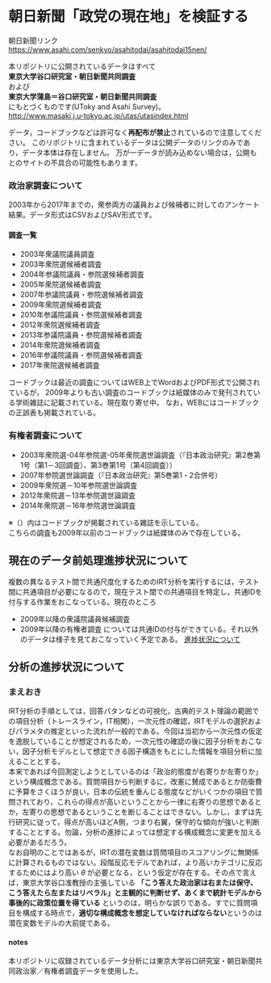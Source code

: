 # 朝日新聞「政党の現在地」を検証する

朝日新聞リンク  
https://www.asahi.com/senkyo/asahitodai/asahitodai15nen/

本リポジトリに公開されているデータはすべて  
 **東京大学谷口研究室・朝日新聞共同調査**   
および  
 **東京大学蒲島＝谷口研究室・朝日新聞共同調査**  
にもとづくものです(UToky and Asahi Survey)。  
http://www.masaki.j.u-tokyo.ac.jp/utas/utasindex.html

データ，コードブックなどは許可なく**再配布が禁止**されているので注意してください。
このリポジトリに含まれているデータは公開データのリンクのみであり，データ本体は存在しません。
万が一データが読み込めない場合は，公開もとのサイトの不具合の可能性もあります。

### 政治家調査について
2003年から2017年までの，衆参両方の議員および候補者に対してのアンケート結果。データ形式はCSVおよびSAV形式です。

#### 調査一覧

- 2003年衆議院議員調査
- 2003年衆院選候補者調査
- 2004年参議院議員・参院選候補者調査
- 2005年衆院選候補者調査
- 2007年参議院議員・参院選候補者調査
- 2009年衆院選候補者調査
- 2010年参議院議員・参院選候補者調査
- 2012年衆院選候補者調査
- 2013年参議院議員・参院選候補者調査
- 2014年衆院選候補者調査
- 2016年参議院議員・参院選候補者調査
- 2017年衆院選候補者調査

コードブックは最近の調査についてはWEB上でWordおよびPDF形式で公開されているが，
2009年よりも古い調査のコードブックは紙媒体のみで発刊されている学術雑誌に記載されている。現在取り寄せ中。
なお，WEBにはコードブックの正誤表も掲載されている。

### 有権者調査について

- 2003年衆院選-04年参院選-05年衆院選世論調査（『日本政治研究』第2巻第1号（第1－3回調査）、第3巻第1号（第4回調査））
- 2007年参院選世論調査（『日本政治研究』第5巻第1・2合併号）
- 2009年衆院選－10年参院選世論調査
- 2012年衆院選－13年参院選世論調査
- 2014年衆院選－16年参院選世論調査

※（）内はコードブックが掲載されている雑誌を示している。  
こちらの調査も2009年以前のコードブックは紙媒体のみで存在している。

## 現在のデータ前処理進捗状況について
複数の異なるテスト間で共通尺度化するためのIRT分析を実行するには，テスト間に共通項目が必要になるので，現在テスト間での共通項目を特定し，共通IDを付与する作業をおこなっている。現在のところ  
- 2009年以降の衆議院議員候補調査
- 2009年以降の有権者調査
については共通IDの付与ができている。それ以外のデータは様子を見ておこなっていく予定である。
[進捗状況について](PROGRESS.md)

## 分析の進捗状況について

### まえおき

IRT分析の手順としては，回答パタンなどの可視化，古典的テスト理論の範囲での項目分析（トレースライン，IT相関），一次元性の確認，IRTモデルの選択およびパラメタの推定といった流れが一般的である。今回は当初から一次元性の仮定を逸脱していることが想定されるため，一次元性の確認の後に因子分析をおこない，因子分析モデルとして想定できる因子構造をもとにした情報を項目分析に加えることとする。  
本来であれば今回測定しようとしているのは「政治的態度が右寄りか左寄りか」という構成概念である。質問項目から判断するに，改憲に賛成であるとか防衛費に予算をさくほうが良い，日本の伝統を重んじる態度などがいくつかの項目で質問されており，これらの得点が高いということから一律に右寄りの思想であるとか，左寄りの思想であるということを断じることはできない。しかし，まずは先行研究に従って，得点が高いほどA側，つまり右翼，保守的な傾向が強いと判断することとする。勿論，分析の進捗によっては想定する構成概念に変更を加える必要があるだろう。  
なお自明のことではあるが，IRTの潜在変数は質問項目のスコアリングに無関係に計算されるものではない。段階反応モデルであれば，より高いカテゴリに反応するためにはより高い $\theta$ が必要となる，という仮定が存在する。その点で言えば，東京大学谷口准教授の主張している **「こう答えた政治家は右または保守、こう答えたら左またはリベラル」と主観的に判断せず、あくまで統計モデルから事後的に政策位置を得ている** というのは，明らかな誤りである。すでに質問項目を構成する時点で，**適切な構成概念を想定していなければならない**というのは潜在変数モデルの大前提である。


#### notes

本リポジトリに収録されているデータ分析には東京大学谷口研究室・朝日新聞共同政治家／有権者調査データを使用した。